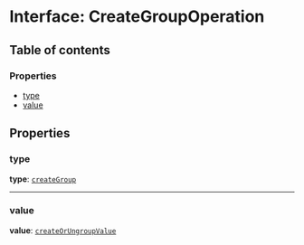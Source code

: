 # Interface: CreateGroupOperation

## Table of contents

### Properties

* [type](/en/auto-docs/free-layout-editor/interfaces/CreateGroupOperation.md#type)
* [value](/en/auto-docs/free-layout-editor/interfaces/CreateGroupOperation.md#value)

## Properties

### type

**type**: [`createGroup`](/en/auto-docs/free-layout-editor/enums/OperationType.md#creategroup)

***

### value

**value**: [`createOrUngroupValue`](/en/auto-docs/free-layout-editor/interfaces/createOrUngroupValue.md)
